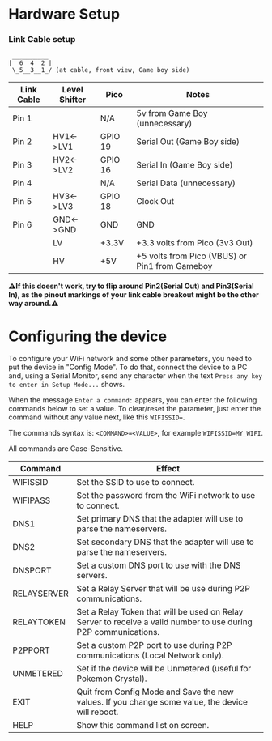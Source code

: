 # Hardware Setup

### Link Cable setup
```
 __________
|  6  4  2 |
 \_5__3__1_/ (at cable, front view, Game boy side)

``` 
| Link Cable |Level Shifter|  Pico  | Notes |
|------------|-------------|---------| --- |
| Pin 1      |             |   N/A   | 5v from Game Boy (unnecessary) |
| Pin 2      |  HV1<->LV1  |   GPIO 19   | Serial Out (Game Boy side) |
| Pin 3      |  HV2<->LV2  |   GPIO 16   | Serial In (Game Boy side) |
| Pin 4      |             |   N/A   | Serial Data (unnecessary) |
| Pin 5      |  HV3<->LV3  |   GPIO 18   | Clock Out |
| Pin 6      |  GND<->GND  |   GND   | GND |
|            |      LV     |  +3.3V  | +3.3 volts from Pico (3v3 Out) |
|            |      HV     |   +5V   | +5 volts from Pico (VBUS) or Pin1 from Gameboy|

**⚠If this doesn't work, try to flip around Pin2(Serial Out) and Pin3(Serial In), as the pinout markings of your link cable breakout might be the other way around.⚠**


# Configuring the device
To configure your WiFi network and some other parameters, you need to put the device in "Config Mode". To do that, connect the device to a PC and, using a Serial Monitor, send any character when the text `Press any key to enter in Setup Mode...` shows.

When the message `Enter a command:` appears, you can enter the following commands below to set a value. To clear/reset the parameter, just enter the command without any value next, like this `WIFISSID=`.

The commands syntax is: `<COMMAND>=<VALUE>`, for example `WIFISSID=MY_WIFI`.

All commands are Case-Sensitive.

|   Command   | Effect |
|-------------|-------------|
| WIFISSID    | Set the SSID to use to connect. |
| WIFIPASS    | Set the password from the WiFi network to use to connect. |
| DNS1        | Set primary DNS that the adapter will use to parse the nameservers. |
| DNS2        | Set secondary DNS that the adapter will use to parse the nameservers. | 
| DNSPORT     | Set a custom DNS port to use with the DNS servers. |
| RELAYSERVER | Set a Relay Server that will be use during P2P communications. |
| RELAYTOKEN  | Set a Relay Token that will be used on Relay Server to receive a valid number to use during P2P communications. |
| P2PPORT     | Set a custom P2P port to use during P2P communications (Local Network only). |
| UNMETERED   | Set if the device will be Unmetered (useful for Pokemon Crystal). |
| EXIT        | Quit from Config Mode and Save the new values. If you change some value, the device will reboot. |
| HELP        | Show this command list on screen. |
